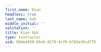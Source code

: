 ```yaml
---
first_name: Kian
headless: true
last_name: Goh
middle_initial: ''
salutation: ''
title: Kian Goh
type: instructor
uid: 884ed430-65e8-8179-4cf6-b783e34cd775
---
```


